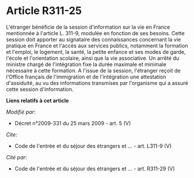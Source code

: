 # Article R311-25

L'étranger bénéficie de la session d'information sur la vie en France mentionnée à l'article L. 311-9, modulée en fonction de
ses besoins. Cette session doit apporter au signataire des connaissances concernant la vie pratique en France et l'accès aux
services publics, notamment la formation et l'emploi, le logement, la santé, la petite enfance et ses modes de garde, l'école
et l'orientation scolaire, ainsi que la vie associative. Un arrêté du ministre chargé de l'intégration fixe la durée maximale
et minimale nécessaire à cette formation. A l'issue de la session, l'étranger reçoit de l'Office français de l'immigration et
de l'intégration une attestation d'assiduité, au vu des informations transmises par l'organisme qui a assuré cette session
d'information.

**Liens relatifs à cet article**

_Modifié par_:

  - Décret n°2009-331 du 25 mars 2009 - art. 5 (V)

_Cite_:

  - Code de l'entrée et du séjour des étrangers et ... - art. L311-9 (V)

_Cité par_:

  - Code de l'entrée et du séjour des étrangers et ... - art. R311-29 (V)

